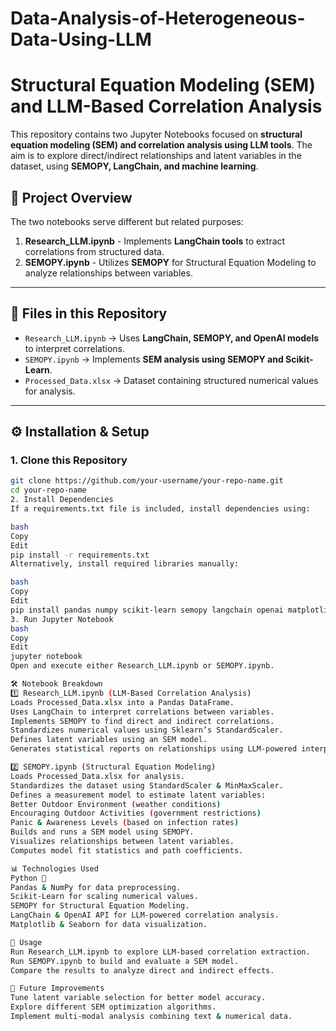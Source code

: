 # Data-Analysis-of-Heterogeneous-Data-Using-LLM
# Structural Equation Modeling (SEM) and LLM-Based Correlation Analysis

This repository contains two Jupyter Notebooks focused on **structural equation modeling (SEM) and correlation analysis using LLM tools**. The aim is to explore direct/indirect relationships and latent variables in the dataset, using **SEMOPY, LangChain, and machine learning**.

## 📌 **Project Overview**
The two notebooks serve different but related purposes:
1. **Research_LLM.ipynb** - Implements **LangChain tools** to extract correlations from structured data.
2. **SEMOPY.ipynb** - Utilizes **SEMOPY** for Structural Equation Modeling to analyze relationships between variables.

---

## 📂 **Files in this Repository**
- `Research_LLM.ipynb` → Uses **LangChain, SEMOPY, and OpenAI models** to interpret correlations.
- `SEMOPY.ipynb` → Implements **SEM analysis using SEMOPY and Scikit-Learn**.
- `Processed_Data.xlsx` → Dataset containing structured numerical values for analysis.

---

## ⚙️ **Installation & Setup**
### **1. Clone this Repository**
```bash
git clone https://github.com/your-username/your-repo-name.git
cd your-repo-name
2. Install Dependencies
If a requirements.txt file is included, install dependencies using:

bash
Copy
Edit
pip install -r requirements.txt
Alternatively, install required libraries manually:

bash
Copy
Edit
pip install pandas numpy scikit-learn semopy langchain openai matplotlib seaborn
3. Run Jupyter Notebook
bash
Copy
Edit
jupyter notebook
Open and execute either Research_LLM.ipynb or SEMOPY.ipynb.

🛠 Notebook Breakdown
1️⃣ Research_LLM.ipynb (LLM-Based Correlation Analysis)
Loads Processed_Data.xlsx into a Pandas DataFrame.
Uses LangChain to interpret correlations between variables.
Implements SEMOPY to find direct and indirect correlations.
Standardizes numerical values using Sklearn’s StandardScaler.
Defines latent variables using an SEM model.
Generates statistical reports on relationships using LLM-powered interpretation.

2️⃣ SEMOPY.ipynb (Structural Equation Modeling)
Loads Processed_Data.xlsx for analysis.
Standardizes the dataset using StandardScaler & MinMaxScaler.
Defines a measurement model to estimate latent variables:
Better Outdoor Environment (weather conditions)
Encouraging Outdoor Activities (government restrictions)
Panic & Awareness Levels (based on infection rates)
Builds and runs a SEM model using SEMOPY.
Visualizes relationships between latent variables.
Computes model fit statistics and path coefficients.

📊 Technologies Used
Python 🐍
Pandas & NumPy for data preprocessing.
Scikit-Learn for scaling numerical values.
SEMOPY for Structural Equation Modeling.
LangChain & OpenAI API for LLM-powered correlation analysis.
Matplotlib & Seaborn for data visualization.

🚀 Usage
Run Research_LLM.ipynb to explore LLM-based correlation extraction.
Run SEMOPY.ipynb to build and evaluate a SEM model.
Compare the results to analyze direct and indirect effects.

📌 Future Improvements
Tune latent variable selection for better model accuracy.
Explore different SEM optimization algorithms.
Implement multi-modal analysis combining text & numerical data.
